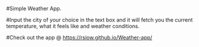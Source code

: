 #Simple Weather App.

#Input the city of your choice in the text box and it will fetch you the current temperature, what it feels like and weather conditions.

#Check out the app @ https://rsiow.github.io/Weather-app/